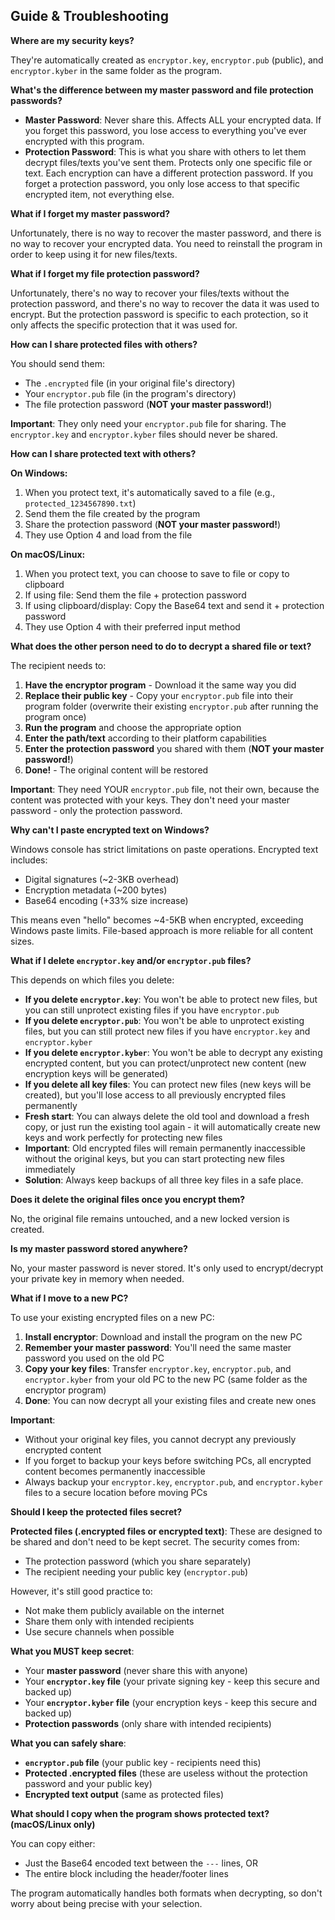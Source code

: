 ## Guide & Troubleshooting

**Where are my security keys?**

They're automatically created as `encryptor.key`, `encryptor.pub` (public), and `encryptor.kyber` in the same folder as the program.

**What's the difference between my master password and file protection passwords?**

- **Master Password**: Never share this. Affects ALL your encrypted data. If you forget this password, you lose access to everything you've ever encrypted with this program. 
- **Protection Password**: This is what you share with others to let them decrypt files/texts you've sent them. Protects only one specific file or text. Each encryption can have a different protection password. If you forget a protection password, you only lose access to that specific encrypted item, not everything else. 

**What if I forget my master password?**

Unfortunately, there is no way to recover the master password, and there is no way to recover your encrypted data. You need to reinstall the program in order to keep using it for new files/texts.

**What if I forget my file protection password?**

Unfortunately, there's no way to recover your files/texts without the protection password, and there's no way to recover the data it was used to encrypt. But the protection password is specific to each protection, so it only affects the specific protection that it was used for.

**How can I share protected files with others?**

You should send them:
- The `.encrypted` file (in your original file's directory)
- Your `encryptor.pub` file (in the program's directory) 
- The file protection password (**NOT your master password!**)

**Important**: They only need your `encryptor.pub` file for sharing. The `encryptor.key` and `encryptor.kyber` files should never be shared.

**How can I share protected text with others?**

**On Windows:**
1. When you protect text, it's automatically saved to a file (e.g., `protected_1234567890.txt`)
2. Send them the file created by the program
3. Share the protection password (**NOT your master password!**)
4. They use Option 4 and load from the file

**On macOS/Linux:**
1. When you protect text, you can choose to save to file or copy to clipboard
2. If using file: Send them the file + protection password
3. If using clipboard/display: Copy the Base64 text and send it + protection password
4. They use Option 4 with their preferred input method

**What does the other person need to do to decrypt a shared file or text?**

The recipient needs to:
1. **Have the encryptor program** - Download it the same way you did
2. **Replace their public key** - Copy your `encryptor.pub` file into their program folder (overwrite their existing `encryptor.pub` after running the program once)
3. **Run the program** and choose the appropriate option
4. **Enter the path/text** according to their platform capabilities
5. **Enter the protection password** you shared with them (**NOT your master password!**)
6. **Done!** - The original content will be restored

**Important**: They need YOUR `encryptor.pub` file, not their own, because the content was protected with your keys. They don't need your master password - only the protection password.

**Why can't I paste encrypted text on Windows?**

Windows console has strict limitations on paste operations. Encrypted text includes:
- Digital signatures (~2-3KB overhead)
- Encryption metadata (~200 bytes)  
- Base64 encoding (+33% size increase)

This means even "hello" becomes ~4-5KB when encrypted, exceeding Windows paste limits. File-based approach is more reliable for all content sizes.

**What if I delete `encryptor.key` and/or `encryptor.pub` files?**

This depends on which files you delete:
- **If you delete `encryptor.key`**: You won't be able to protect new files, but you can still unprotect existing files if you have `encryptor.pub`
- **If you delete `encryptor.pub`**: You won't be able to unprotect existing files, but you can still protect new files if you have `encryptor.key` and `encryptor.kyber`
- **If you delete `encryptor.kyber`**: You won't be able to decrypt any existing encrypted content, but you can protect/unprotect new content (new encryption keys will be generated)
- **If you delete all key files**: You can protect new files (new keys will be created), but you'll lose access to all previously encrypted files permanently
- **Fresh start**: You can always delete the old tool and download a fresh copy, or just run the existing tool again - it will automatically create new keys and work perfectly for protecting new files
- **Important**: Old encrypted files will remain permanently inaccessible without the original keys, but you can start protecting new files immediately
- **Solution**: Always keep backups of all three key files in a safe place.

**Does it delete the original files once you encrypt them?**

No, the original file remains untouched, and a new locked version is created.

**Is my master password stored anywhere?**

No, your master password is never stored. It's only used to encrypt/decrypt your private key in memory when needed.

**What if I move to a new PC?**

To use your existing encrypted files on a new PC:
1. **Install encryptor**: Download and install the program on the new PC
2. **Remember your master password**: You'll need the same master password you used on the old PC
3. **Copy your key files**: Transfer `encryptor.key`, `encryptor.pub`, and `encryptor.kyber` from your old PC to the new PC (same folder as the encryptor program)
4. **Done**: You can now decrypt all your existing files and create new ones

**Important**: 
- Without your original key files, you cannot decrypt any previously encrypted content
- If you forget to backup your keys before switching PCs, all encrypted content becomes permanently inaccessible
- Always backup your `encryptor.key`, `encryptor.pub`, and `encryptor.kyber` files to a secure location before moving PCs

**Should I keep the protected files secret?**

**Protected files (.encrypted files or encrypted text)**: These are designed to be shared and don't need to be kept secret. The security comes from:
- The protection password (which you share separately)
- The recipient needing your public key (`encryptor.pub`)

However, it's still good practice to:
- Not make them publicly available on the internet
- Share them only with intended recipients
- Use secure channels when possible

**What you MUST keep secret**:
- Your **master password** (never share this with anyone)
- Your **`encryptor.key` file** (your private signing key - keep this secure and backed up)
- Your **`encryptor.kyber` file** (your encryption keys - keep this secure and backed up)
- **Protection passwords** (only share with intended recipients)

**What you can safely share**:
- **`encryptor.pub` file** (your public key - recipients need this)
- **Protected .encrypted files** (these are useless without the protection password and your public key)
- **Encrypted text output** (same as protected files)

**What should I copy when the program shows protected text? (macOS/Linux only)**

You can copy either:
- Just the Base64 encoded text between the `---` lines, OR
- The entire block including the header/footer lines

The program automatically handles both formats when decrypting, so don't worry about being precise with your selection.